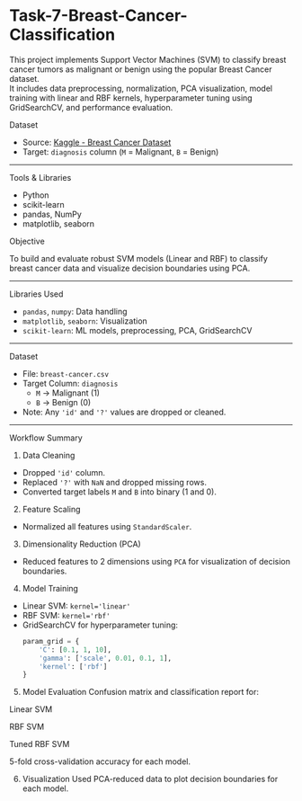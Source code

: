 # Task-7-Breast-Cancer-Classification

This project implements Support Vector Machines (SVM) to classify breast cancer tumors as malignant or benign using the popular Breast Cancer dataset.  
It includes data preprocessing, normalization, PCA visualization, model training with linear and RBF kernels, hyperparameter tuning using GridSearchCV, and performance evaluation.


 Dataset
- Source: [Kaggle - Breast Cancer Dataset](https://www.kaggle.com/datasets/yasserh/breast-cancer-dataset)
- Target: `diagnosis` column (`M` = Malignant, `B` = Benign)

---

 Tools & Libraries
- Python
- scikit-learn
- pandas, NumPy
- matplotlib, seaborn

Objective

To build and evaluate robust SVM models (Linear and RBF) to classify breast cancer data and visualize decision boundaries using PCA.

---

Libraries Used

- `pandas`, `numpy`: Data handling
- `matplotlib`, `seaborn`: Visualization
- `scikit-learn`: ML models, preprocessing, PCA, GridSearchCV

---

Dataset

- File: `breast-cancer.csv`
- Target Column: `diagnosis`
  - `M` → Malignant (1)
  - `B` → Benign (0)
- Note: Any `'id'` and `'?'` values are dropped or cleaned.

---

Workflow Summary

1. Data Cleaning
- Dropped `'id'` column.
- Replaced `'?'` with `NaN` and dropped missing rows.
- Converted target labels `M` and `B` into binary (1 and 0).

2. Feature Scaling
- Normalized all features using `StandardScaler`.

3. Dimensionality Reduction (PCA)
- Reduced features to 2 dimensions using `PCA` for visualization of decision boundaries.

4. Model Training
- Linear SVM: `kernel='linear'`
- RBF SVM: `kernel='rbf'`
- GridSearchCV for hyperparameter tuning:
  ```python
  param_grid = {
      'C': [0.1, 1, 10],
      'gamma': ['scale', 0.01, 0.1, 1],
      'kernel': ['rbf']
  }
5. Model Evaluation
Confusion matrix and classification report for:

Linear SVM

RBF SVM

Tuned RBF SVM

5-fold cross-validation accuracy for each model.

6. Visualization
Used PCA-reduced data to plot decision boundaries for each model.
